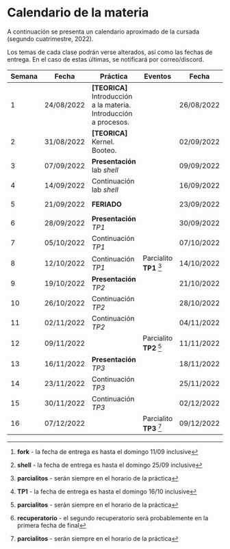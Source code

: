 # Calendario de la materia

A continuación se presenta un calendario aproximado de la cursada
(segundo cuatrimestre, 2022).

Los temas de cada clase podrán verse alterados, así como las fechas de entrega.
En el caso de estas últimas, se notificará por correo/discord.

| Semana | Fecha      | Práctica                                                          | Eventos                          | Fecha      | Teórica                                                                | Eventos                     |
|--------|------------|-------------------------------------------------------------------|----------------------------------|------------|------------------------------------------------------------------------|-----------------------------|
| 1      | 24/08/2022 | **[TEORICA]** Introducción a la materia. Introducción a procesos. |                                  | 26/08/2022 | **[PRACTICA]** Introducción a la práctica. **Presentación** lab _fork_ |                             |
| 2      | 31/08/2022 | **[TEORICA]** Kernel. Booteo.                                     |                                  | 02/09/2022 | **[PRACTICA]** Continuación lab _fork_                                 |                             |
| 3      | 07/09/2022 | **Presentación** lab _shell_                                      |                                  | 09/09/2022 | Procesos (parte 1)                                                     | Entrega **fork** [^fork]    |
| 4      | 14/09/2022 | Continuación lab _shell_                                          |                                  | 16/09/2022 | Procesos (parte 2)                                                     |                             |
| 5      | 21/09/2022 | **FERIADO**                                                       |                                  | 23/09/2022 | Memoria                                                                | Entrega **shell** [^shell]  |
| 6      | 28/09/2022 | **Presentación** _TP1_                                            |                                  | 30/09/2022 | Scheduling (parte 1)                                                   |                             |
| 7      | 05/10/2022 | Continuación _TP1_                                                |                                  | 07/10/2022 | **FERIADO**                                                            |                             |
| 8      | 12/10/2022 | Continuación _TP1_                                                | Parcialito **TP1** [^parcialito] | 14/10/2022 | Scheduling (parte 2)                                                   | Entrega **TP1** [^malloc]             |
| 9      | 19/10/2022 | **Presentación** _TP2_                                            |                                  | 21/10/2022 | Concurrencia (parte 1)                                                 |                             |
| 10     | 26/10/2022 | Continuación _TP2_                                                |                                  | 28/10/2022 | Concurrencia (parte 2)                                                 |                             |
| 11     | 02/11/2022 | Continuación _TP2_                                                |                                  | 04/11/2022 |                                                                        | **PARCIAL**                 |
| 12     | 09/11/2022 |                                                                   | Parcialito **TP2** [^parcialito] | 11/11/2022 | File System (parte 1)                                                  | Entrega **TP2**             |
| 13     | 16/11/2022 | **Presentación** _TP3_                                            |                                  | 18/11/2022 | File System (parte 2)                                                  |                             |
| 14     | 23/11/2022 | Continuación _TP3_                                                |                                  | 25/11/2022 |                                                                        |                             |
| 15     | 30/11/2022 | Continuación _TP3_                                                |                                  | 02/12/2022 |                                                                        | **recuperatorio** [^recu]   |
| 16     | 07/12/2022 |                                                                   | Parcialito **TP3** [^parcialito] | 09/12/2022 | **FERIADO**                                                            | Entrega **TP3**             |
 
[^fork]: **fork** - la fecha de entrega es hasta el domingo 11/09 inclusive
[^shell]: **shell** - la fecha de entrega es hasta el domingo 25/09 inclusive
[^malloc]: **TP1** - la fecha de entrega es hasta el domingo 16/10 inclusive
[^parcialito]: **parcialitos** - serán siempre en el horario de la práctica
[^recu]: **recuperatorio** - el segundo recuperatorio será probablemente en la primera fecha de final
